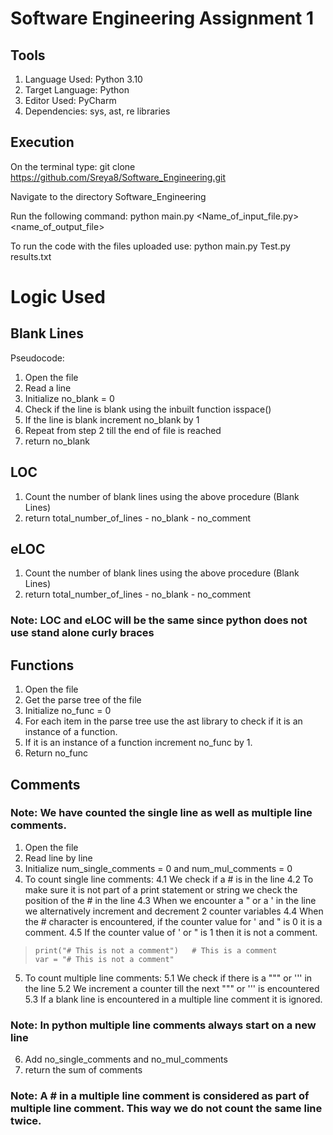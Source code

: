# Software Engineering Assignment 1

## Tools
1. Language Used: Python 3.10
2. Target Language: Python
3. Editor Used: PyCharm
4. Dependencies: sys, ast, re libraries

## Execution
On the terminal type:
git clone https://github.com/Sreya8/Software_Engineering.git

Navigate to the directory Software_Engineering

Run the following command:
python main.py <Name_of_input_file.py> <name_of_output_file>

To run the code with the files uploaded use:
python main.py Test.py results.txt


# Logic Used

## Blank Lines
Pseudocode:
1. Open the file
2. Read a line
3. Initialize no_blank = 0
4. Check if the line is blank using the inbuilt function isspace()
5. If the line is blank increment no_blank by 1
6. Repeat from step 2 till the end of file is reached
7. return no_blank

## LOC
1. Count the number of blank lines using the above procedure (Blank Lines)
2. return total_number_of_lines - no_blank - no_comment

## eLOC
1. Count the number of blank lines using the above procedure (Blank Lines)
2. return total_number_of_lines - no_blank - no_comment

### Note: LOC and eLOC will be the same since python does not use stand alone curly braces

## Functions
1. Open the file
2. Get the parse tree of the file
3. Initialize no_func = 0
4. For each item in the parse tree use the ast library to check if it is an instance of a function.
5. If it is an instance of a function increment no_func by 1.
6. Return no_func


## Comments
### Note: We have counted the single line as well as multiple line comments.

1. Open the file
2. Read line by line
3. Initialize num_single_comments = 0 and num_mul_comments = 0
4. To count single line comments:
   4.1 We check if a # is in the line
   4.2 To make sure it is not part of a print statement or string we check the position of the # in the line
   4.3 When we encounter a " or a ' in the line we alternatively increment and decrement 2 counter variables
   4.4 When the # character is encountered, if the counter value for ' and " is 0 it is a comment.
   4.5 If the counter value of ' or " is 1 then it is not a comment.

> ````print("# This is not a comment")   # This is a comment ```` </br>
> ````var = "# This is not a comment" ````

5. To count multiple line comments:
   5.1 We check if there is a """ or ''' in the line
   5.2 We increment a counter till the next """ or ''' is encountered
   5.3 If a blank line is encountered in a multiple line comment it is ignored.

### Note: In python multiple line comments always start on a new line

6. Add no_single_comments and no_mul_comments
7. return the sum of comments

### Note: A # in a multiple line comment is considered as part of multiple line comment. This way we do not count the same line twice.
